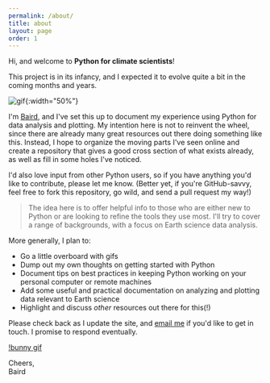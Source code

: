 ```yaml
---
permalink: /about/
title: about
layout: page
order: 1
---
```


Hi, and welcome to **Python for climate scientists**!

This project is in its infancy, and I expected it to evolve quite a bit in the coming months and years.

![gif](https://media.giphy.com/media/BmmfETghGOPrW/giphy.gif){:width="50%"}

I'm [Baird](https://bairdlangenbrunner.github.io), and I've set this up to document my experience using Python for data analysis and plotting.  My intention here is not to reinvent the wheel, since there are already many great resources out there doing something like this.  Instead, I hope to organize the moving parts I've seen online and create a repository that gives a good cross section of what exists already, as well as fill in some holes I've noticed.

I'd also love input from other Python users, so if you have anything you'd like to contribute, please let me know.  (Better yet, if you're GitHub-savvy, feel free to fork this repository, go wild, and send a pull request my way!)

> The idea here is to offer helpful info to those who are either new to Python or are looking to refine the tools they use most.  I'll try to cover a range of backgrounds, with a focus on Earth science data analysis.

More generally, I plan to:
* Go a little overboard with gifs
* Dump out my own thoughts on getting started with Python
* Document tips on best practices in keeping Python working on your personal computer or remote machines
* Add some useful and practical documentation on analyzing and plotting data relevant to Earth science
* Highlight and discuss *other* resources out there for this(!)

Please check back as I update the site, and <a href="mailto:{{site.email}}">email me</a> if you'd like to get in touch.  I promise to respond eventually.

[!bunny gif](https://media.giphy.com/media/pqCxL43whDKzS/giphy.gif)

Cheers,  
Baird
